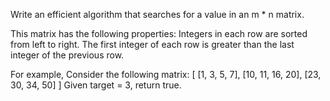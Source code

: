 Write an efficient algorithm that searches for a value in an m * n matrix.

This matrix has the following properties:
    Integers in each row are sorted from left to right.
    The first integer of each row is greater than the last integer of the previous row.

For example,
    Consider the following matrix:
    [
      [1,   3,  5,  7],
      [10, 11, 16, 20],
      [23, 30, 34, 50]
    ]
    Given target = 3, return true.